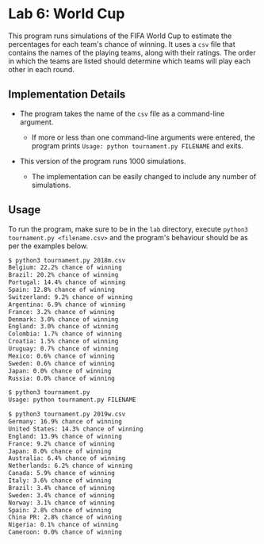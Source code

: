 # Lab 6: World Cup

This program runs simulations of the FIFA World Cup to estimate the percentages for each team's chance of winning. It uses a `csv` file that contains the names of the playing teams, along with their ratings. The order in which the teams are listed should determine which teams will play each other in each round.


## Implementation Details

* The program takes the name of the `csv` file as a command-line argument.

    * If more or less than one command-line arguments were entered, the program prints `Usage: python tournament.py FILENAME` and exits.

* This version of the program runs 1000 simulations.

    * The implementation can be easily changed to include any number of simulations.
    

## Usage

To run the program, make sure to be in the `lab` directory, execute `python3 tournament.py <filename.csv>` and the program's behaviour should be as per the examples below.

```bash
$ python3 tournament.py 2018m.csv
Belgium: 22.2% chance of winning
Brazil: 20.2% chance of winning
Portugal: 14.4% chance of winning
Spain: 12.8% chance of winning
Switzerland: 9.2% chance of winning
Argentina: 6.9% chance of winning
France: 3.2% chance of winning
Denmark: 3.0% chance of winning
England: 3.0% chance of winning
Colombia: 1.7% chance of winning
Croatia: 1.5% chance of winning
Uruguay: 0.7% chance of winning
Mexico: 0.6% chance of winning
Sweden: 0.6% chance of winning
Japan: 0.0% chance of winning
Russia: 0.0% chance of winning
```

```bash
$ python3 tournament.py
Usage: python tournament.py FILENAME
```

```bash
$ python3 tournament.py 2019w.csv
Germany: 16.9% chance of winning
United States: 14.3% chance of winning
England: 13.9% chance of winning
France: 9.2% chance of winning
Japan: 8.0% chance of winning
Australia: 6.4% chance of winning
Netherlands: 6.2% chance of winning
Canada: 5.9% chance of winning
Italy: 3.6% chance of winning
Brazil: 3.4% chance of winning
Sweden: 3.4% chance of winning
Norway: 3.1% chance of winning
Spain: 2.8% chance of winning
China PR: 2.8% chance of winning
Nigeria: 0.1% chance of winning
Cameroon: 0.0% chance of winning
```
